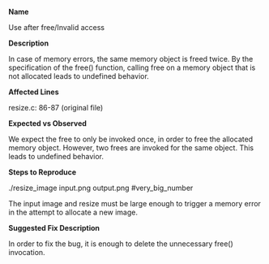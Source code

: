 **Name**

Use after free/Invalid access

**Description**

In case of memory errors, the same memory object is freed twice. By the specification of the free() function, calling free on a memory object that is not allocated leads to undefined behavior.

**Affected Lines**

resize.c: 86-87 (original file)

**Expected vs Observed**

We expect the free to only be invoked once, in order to free the allocated memory object.
However, two frees are invoked for the same object. This leads to undefined behavior.

**Steps to Reproduce**

./resize_image input.png output.png #very_big_number

The input image and resize must be large enough to trigger a memory error in the attempt to allocate a new image.

**Suggested Fix Description**

In order to fix the bug, it is enough to delete the unnecessary free() invocation.
